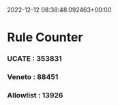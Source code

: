 2022-12-12 08:38:48.092463+00:00
# Rule Counter 
 ### UCATE : 353831

 ### Veneto : 88451

 ### Allowlist : 13926